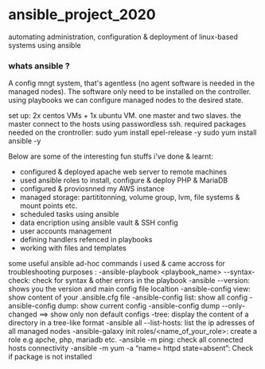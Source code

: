 # ansible_project_2020
automating administration, configuration &amp; deployment of linux-based systems using ansible 
### whats ansible ? ###
A config mngt system, that's agentless (no agent software is needed in the managed nodes). The software only need to be installed on the controller. using playbooks we can configure managed nodes to the desired state.

set up: 2x centos VMs + 1x ubuntu VM. one master and two slaves. the master connect to the hosts using passwordless ssh. 
required packages needed on the crontroller:
sudo yum install epel-release -y
sudo yum install ansible -y 

Below are some of the interesting fun stuffs i've done & learnt:

*  configured & deployed apache web server to remote machines
*  used ansible roles to install, configure & deploy PHP & MariaDB
*  configured & proviosnned my AWS instance
*  managed storage: partititonning, volume group, lvm, file systems & mount points etc.
*  scheduled tasks using ansible 
*  data encription using ansible vault & SSH config
*  user accounts management 
*  defining handlers refenced in playbooks
*  working with files and templates

some useful ansible ad-hoc commands i used & came accross for troubleshooting purposes :
-ansible-playbook <playbook_name> --syntax-check: check for syntax & other errors in the playbook
-ansible --version: shows you the version and main config file localtion
-ansible-config view: show content of your .ansible.cfg file
-ansible-config list: show all config 
-ansible-config dump: show current config 
-ansible-config dump --only-changed ==> show only non default configs
-tree: display the content of a directory in a tree-like format
-ansible all --list-hosts: list the ip adresses of all managed nodes
-ansible-galaxy init roles/<name_of_your_role>: create a role e.g apche, php, mariadb etc. 
-ansible <group> -m ping: check all connected hosts connectivity
-ansible <group> -m yum -a “name= httpd state=absent”: Check if package is not installed
  

